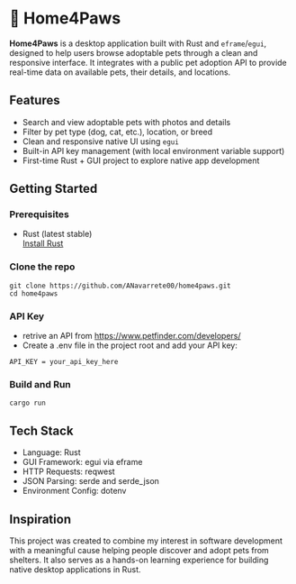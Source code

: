 # 🐾 Home4Paws

**Home4Paws** is a desktop application built with Rust and `eframe`/`egui`, designed to help users browse adoptable pets through a clean and responsive interface. It integrates with a public pet adoption API to provide real-time data on available pets, their details, and locations.

## Features

- Search and view adoptable pets with photos and details
- Filter by pet type (dog, cat, etc.), location, or breed
- Clean and responsive native UI using `egui`
- Built-in API key management (with local environment variable support)
- First-time Rust + GUI project to explore native app development

## Getting Started

### Prerequisites

- Rust (latest stable)  
  [Install Rust](https://www.rust-lang.org/tools/install)

### Clone the repo

```terminal
git clone https://github.com/ANavarrete00/home4paws.git
cd home4paws
```

### API Key

- retrive an API from https://www.petfinder.com/developers/
- Create a .env file in the project root and add your API key:
```env
API_KEY = your_api_key_here
```

### Build and Run

```terminal
cargo run
```

## Tech Stack

- Language: Rust
- GUI Framework: egui via eframe
- HTTP Requests: reqwest
- JSON Parsing: serde and serde_json
- Environment Config: dotenv

## Inspiration

This project was created to combine my interest in software development with a meaningful cause
helping people discover and adopt pets from shelters. It also serves as a hands-on learning
experience for building native desktop applications in Rust.

